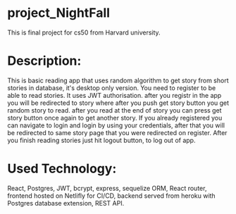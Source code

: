 # project_NightFall

This is final project for cs50 from Harvard university.



# Description:

This is basic reading app that uses random algorithm to get story from short stories in database,
it's desktop only version. You need to register to be able to read stories. It uses JWT authorisation.
after you registr in the app you will be redirected to story where after you push get story button you get random story to read.
after you read at the end of story you can press get story button once again to get another story.
If you already registered you can navigate to login and login by using your credentials, after that you will be redirected to same story page
that you were redirected on register. After you finish reading stories just hit logout button, to log out of app.



# Used Technology:

React, Postgres, JWT, bcrypt, express, sequelize ORM, React router, frontend hosted on Netlifly for CI/CD,
backend served from heroku with Postgres database extension, REST API.
